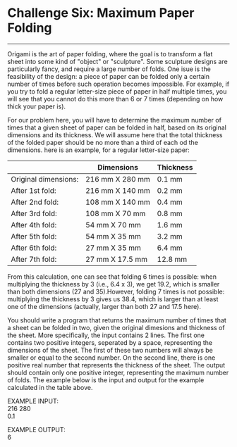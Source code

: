 # Challenge Six: Maximum Paper Folding
---
Origami is the art of paper folding, where the goal is to transform a flat sheet into some kind of "object" or "sculpture". Some sculpture designs are particularly fancy, and require a large number of folds. One isue is the feasibility of the design: a piece of paper can be folded only a certain number of times before such operation becomes impossible. For example, if you try to fold a regular letter-size piece of paper in half multiple times, you will see that you cannot do this more than 6 or 7 times (depending on how thick your paper is).</br>

For our problem here, you will have to determine the maximum number of times that a given sheet of paper can be folded in half, based on its original dimensions and its thickness. We will assume here that the total thickness of the folded paper should be no more than a third of each od the dimensions. here is an example, for a regular letter-size paper:</br>

|                      | Dimensions      | Thickness |
|----------------------|-----------------|-----------|
| Original dimensions: | 216 mm X 280 mm |   0.1 mm  |
|      After 1st fold: | 216 mm X 140 mm |   0.2 mm  |
|      After 2nd fold: | 108 mm X 140 mm |   0.4 mm  |
|      After 3rd fold: | 108 mm X 70 mm  |   0.8 mm  |
|      After 4th fold: |  54 mm X 70 mm  |   1.6 mm  |
|      After 5th fold: |  54 mm X 35 mm  |   3.2 mm  |
|      After 6th fold: |  27 mm X 35 mm  |   6.4 mm  |
|      After 7th fold: |  27 mm X 17.5 mm|  12.8 mm  |

From this calculation, one can see that folding 6 times is possible: when multiplying the thickness by 3 (i.e., 6.4 x 3), we get 19.2, which is smaller than both dimensions (27 and 35).However, folding 7 times is not possible: multiplying the thickness by 3 gives us 38.4, which is larger than at least one of the dimensions (actually, larger than both 27 and 17.5 here).</br>

You should write a program that returns the maximum number of times that a sheet can be folded in two, given the original dimesions and thickness of the sheet. More specifically, the input contains 2 lines. The first one contains two positive integers, seperated by a space, representing the dimensions of the sheet. The first of these two numbers will always be smaller or equal to the second number. On the second line, there is one positive real number that represents the thickness of the sheet. The output should contain only one positive integer, representing the maximum number of folds. The example below is the input and output for the example calculated in the table above. </br>

EXAMPLE INPUT:</br>
216 280</br>
0.1</br>

EXAMPLE OUTPUT:</br>
6</br>

